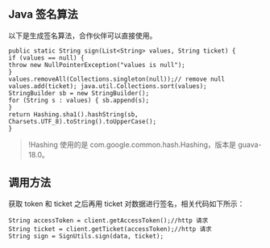 ﻿## Java 签名算法
以下是生成签名算法，合作伙伴可以直接使用。
```
public static String sign(List<String> values, String ticket) {
if (values == null) {
throw new NullPointerException("values is null");
}
values.removeAll(Collections.singleton(null));// remove null
values.add(ticket); java.util.Collections.sort(values);
StringBuilder sb = new StringBuilder();
for (String s : values) { sb.append(s);
}
return Hashing.sha1().hashString(sb,
Charsets.UTF_8).toString().toUpperCase();
}
```

>!Hashing 使用的是 com.google.common.hash.Hashing，版本是 guava-18.0。

## 调用方法

获取 token 和 ticket 之后再用 ticket 对数据进行签名，相关代码如下所示：
``` 
String accessToken = client.getAccessToken();//http 请求
String ticket = client.getTicket(accessToken);//http 请求
String sign = SignUtils.sign(data, ticket);
```